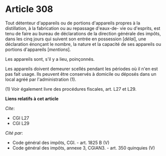 # Article 308

Tout détenteur d'appareils ou de portions d'appareils propres à la distillation, à la fabrication ou au repassage d'eaux-de-
vie ou d'esprits, est tenu de faire au bureau de déclarations de la direction générale des impôts, dans les cinq jours qui
suivent son entrée en possession [*délai*], une déclaration énonçant le nombre, la nature et la capacité de ses appareils ou
portions d'appareils [*mentions*].

Les appareils sont, s'il y a lieu, poinçonnés.

Les appareils doivent demeurer scellés pendant les périodes où il n'en est pas fait usage. Ils peuvent être conservés à
domicile ou déposés dans un local agréé par l'administration (1).

(1) Voir également livre des procédures fiscales, art. L27 et L29.

**Liens relatifs à cet article**

_Cite_:

  - CGI L27
  - CGI L29

_Cité par_:

  - Code général des impôts, CGI. - art. 1825 B (V)
  - Code général des impôts, annexe 3, CGIAN3. - art. 350 quinquies (V)
